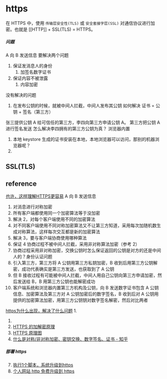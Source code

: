 # https

在 HTTPS 中，使用 `传输层安全性(TLS)` 或 `安全套接字层(SSL)` 对通信协议进行加密。也就是 [[HTTP]] + SSL(TLS) = HTTPS。

##### 问题
A 向 B 发送信息
要解决两个问题 
1. 保证发消息人的身份
	1. 加签名数字证书
2. 保证内容不被泄露
	1. 内容加密

没有解决的问题
1. 在发布公钥的时候，就被中间人拦截，中间人发布其公钥
如何解决
证书 = 公钥 + 签名（第三方）

张三提供公钥 A 给可信任的第三方，李四向第三方申请公钥 A。
第三方把公钥 A 进行签名发送
怎么解决李四拥有的第三方公钥为真？
浏览器内置

1. 本地 keystore 生成的证书安装在本地，本地浏览器可以访问，那别的机器浏览器呢？
2. 



## SSL(TLS)



## reference
[也许，这样理解HTTPS更容易](http://showme.codes/2017-02-20/understand-https/)
A 向 B 发送信息
1. 对消息进行对称加密
2. 所有客户端都使用同一个加密算法等于没加密
3. 解决 2，对每个客户端使用不同的加密算法
4. 对不同客户端使用不同对称加密算法又不让第三方知道，采用每次加随机数生成对称算法，这样每次交互都是新的加密算法
5. 解决 3，要与客户端协商使用哪种算法
6. 保证 4 协商过程不被中间人拦截，采用非对称算法加密（参考 2）
7. 协商过程采用非对称加密，交换公钥时怎么保证返回的公钥是对方的还是中间人的？身份认证问题
8. 引入第三方，第三方将 A 公钥用第三方私钥加密，B 收到后用第三方公钥解密，成功代表确实是第三方发送，也获取到了 A 公钥
9. 但 B 接收过程有可能被中间人拦截，中间人用自己公钥向第三方申请加密，然后发送给 B，B 用第三方公钥也能解密成功
10. 客户端系统和浏览器内置第三方机构及公钥，向 B 发送数字证书包含 A 公钥信息、加密算法及第三方对 A 公钥加密后的数字签名，B 收到后对 A 公钥用提供的加密算法加密，用第三方公钥钥对数字签名解密，然后对比两者


[https为什么出现，解决了什么问题](https://mp.weixin.qq.com/s?__biz=MjM5NTY1MjY0MQ==&mid=2650749726&idx=3&sn=275bbc821740bb7bd284b2b07933b864)
1. 

1. 
3. [HTTPS 的加解密原理](https://mp.weixin.qq.com/s?__biz=MzU0MzQ5MDA0Mw==&mid=2247487669&idx=1&sn=a195f2bb36f88a711ee8262d8267fa2a)
4. [HTTPS 原理图]( https://segmentfault.com/a/1190000021494676 )
5. [什么是对称/非对称加密、密钥交换、数字签名、证书 - 知乎](https://zhuanlan.zhihu.com/p/105087487)
##### 部署 https
7. [执行1个脚本，系统升级到https](https://mp.weixin.qq.com/s?__biz=MzI5NTYwNDQxNA==&mid=2247488207&idx=2&sn=d9b7539123c09dbc27d0b503eeac8cc9)
8. [个人网站 http 免费升级到 https](https://mp.weixin.qq.com/s?__biz=MzIyODE5NjUwNQ==&mid=2653321875&idx=1&sn=7b7245d1b302d888df21cd95215ebccc)